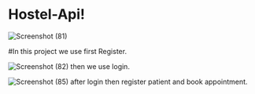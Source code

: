 # Hostel-Api!
![Screenshot (81)](https://github.com/Pooja111999/HOSPITAL-API/assets/101398180/a348fe70-5b3d-4ae8-9d5c-360832a2b953)

#In this project we use first Register.

![Screenshot (82)](https://github.com/Pooja111999/HOSPITAL-API/assets/101398180/8ce6798f-a11b-4381-bd97-224769795180)
then we use login.

![Screenshot (85)](https://github.com/Pooja111999/HOSPITAL-API/assets/101398180/72600e09-1ce2-4781-b191-e08e33ccc56a)
after login then register patient and book appointment.

